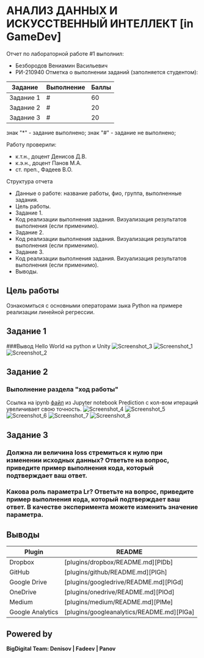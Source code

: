 # АНАЛИЗ ДАННЫХ И ИСКУССТВЕННЫЙ ИНТЕЛЛЕКТ [in GameDev]
Отчет по лабораторной работе #1 выполнил:
- Безбородов Вениамин Васильевич
- РИ-210940
Отметка о выполнении заданий (заполняется студентом):

| Задание | Выполнение | Баллы |
| ------ | ------ | ------ |
| Задание 1 | # | 60 |
| Задание 2 | # | 20 |
| Задание 3 | # | 20 |

знак "*" - задание выполнено; знак "#" - задание не выполнено;

Работу проверили:
- к.т.н., доцент Денисов Д.В.
- к.э.н., доцент Панов М.А.
- ст. преп., Фадеев В.О.

Структура отчета

- Данные о работе: название работы, фио, группа, выполненные задания.
- Цель работы.
- Задание 1.
- Код реализации выполнения задания. Визуализация результатов выполнения (если применимо).
- Задание 2.
- Код реализации выполнения задания. Визуализация результатов выполнения (если применимо).
- Задание 3.
- Код реализации выполнения задания. Визуализация результатов выполнения (если применимо).
- Выводы.


## Цель работы
Ознакомиться с основными операторами зыка Python на примере реализации линейной регрессии.

## Задание 1
###Вывод Hello World на python и Unity
![Screenshot_3](https://user-images.githubusercontent.com/49115035/192161460-8e35164d-62c8-4e64-99e5-0f0fcef79141.png)
![Screenshot_1](https://user-images.githubusercontent.com/49115035/192161463-d7ac842a-20f2-42b6-ab0c-c88cebf52f80.png)
![Screenshot_2](https://user-images.githubusercontent.com/49115035/192161464-2196a84c-3e5f-456d-bef2-6268893ab6b1.png)



## Задание 2

### Выполнение раздела "ход работы"

Ссылка на ipynb [файл](https://github.com/VenchasS/DA-in-GameDev-lab1/blob/main/lab1.ipynb) из Jupyter notebook
Prediction с кол-вом итераций увеличивает свою точность.
![Screenshot_4](https://user-images.githubusercontent.com/49115035/192161567-5b4e01e2-2d1f-43e9-9c73-751a77d81b19.png)
![Screenshot_5](https://user-images.githubusercontent.com/49115035/192161572-0a69bc3f-7e3f-4b77-9eb6-5dc9adf7aeda.png)
![Screenshot_6](https://user-images.githubusercontent.com/49115035/192161573-016cf493-5d49-421d-9ff6-043a08380b92.png)
![Screenshot_7](https://user-images.githubusercontent.com/49115035/192161575-2c48e03c-5a95-4d0f-9d16-0f9f72fba9b5.png)
![Screenshot_8](https://user-images.githubusercontent.com/49115035/192161576-f46a38ac-b943-4593-96b8-b5d99d7f058d.png)



## Задание 3
### Должна ли величина loss стремиться к нулю при изменении исходных данных? Ответьте на вопрос, приведите пример выполнения кода, который подтверждает ваш ответ.
### Какова роль параметра Lr? Ответьте на вопрос, приведите пример выполнения кода, который подтверждает ваш ответ. В качестве эксперимента можете изменить значение параметра.


## Выводы


| Plugin | README |
| ------ | ------ |
| Dropbox | [plugins/dropbox/README.md][PlDb] |
| GitHub | [plugins/github/README.md][PlGh] |
| Google Drive | [plugins/googledrive/README.md][PlGd] |
| OneDrive | [plugins/onedrive/README.md][PlOd] |
| Medium | [plugins/medium/README.md][PlMe] |
| Google Analytics | [plugins/googleanalytics/README.md][PlGa] |

## Powered by

**BigDigital Team: Denisov | Fadeev | Panov**
